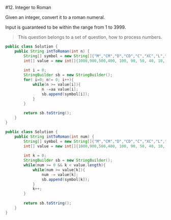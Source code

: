 #12. Integer to Roman

Given an integer, convert it to a roman numeral.

Input is guaranteed to be within the range from 1 to 3999.


> This question belongs to a set of question, how to process numbers.


```java
public class Solution {
    public String intToRoman(int n) {
        String[] symbol = new String[]{"M","CM","D","CD","C","XC","L","XL","X","IX","V","IV","I"};
        int[] value = new int[]{1000,900,500,400, 100, 90, 50, 40, 10, 9, 5, 4, 1};
    
        int i = 0;
        StringBuilder sb = new StringBuilder();
        for( i=0; n!= 0; i++){
            while(n >= value[i]){
                n -=aa value[i];
                sb.append(symbol[i]);
            }
        }
        
        return sb.toString();
    }
}
```



```java
public class Solution {
    public String intToRoman(int num) {
        String[] symbol = new String[]{"M","CM","D","CD","C","XC","L","XL","X","IX","V","IV","I"};
        int[] value = new int[]{1000,900,500,400, 100, 90, 50, 40, 10, 9, 5, 4, 1};
    
        int k = 0;
        StringBuilder sb = new StringBuilder();
        while(num >= 0 && k < value.length){
            while(num >= value[k]){
                num -= value[k];
                sb.append(symbol[k]);
            }
            k++;
        }
        
        return sb.toString();
    }
}
```